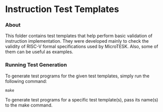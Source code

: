 Instruction Test Templates
=============================

### About

This folder contains test templates that help perform basic validation of instruction
implementation. They were developed mainly to check the validity of RISC-V formal specifications
used by MicroTESK. Also, some of them can be useful as examples.

### Running Test Generation

To generate test programs for the given test templates, simply run the following command:

    make

To generate test programs for a specific test template(s), pass its name(s) to the make command.
